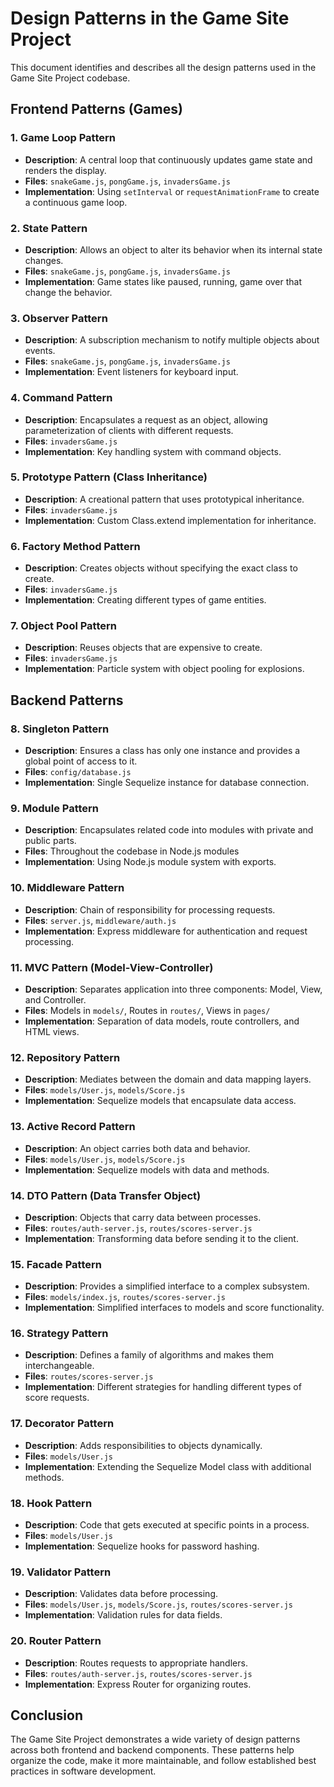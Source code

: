 # Design Patterns in the Game Site Project

This document identifies and describes all the design patterns used in the Game Site Project codebase.

## Frontend Patterns (Games)

### 1. Game Loop Pattern
- **Description**: A central loop that continuously updates game state and renders the display.
- **Files**: `snakeGame.js`, `pongGame.js`, `invadersGame.js`
- **Implementation**: Using `setInterval` or `requestAnimationFrame` to create a continuous game loop.

### 2. State Pattern
- **Description**: Allows an object to alter its behavior when its internal state changes.
- **Files**: `snakeGame.js`, `pongGame.js`, `invadersGame.js`
- **Implementation**: Game states like paused, running, game over that change the behavior.

### 3. Observer Pattern
- **Description**: A subscription mechanism to notify multiple objects about events.
- **Files**: `snakeGame.js`, `pongGame.js`, `invadersGame.js`
- **Implementation**: Event listeners for keyboard input.

### 4. Command Pattern
- **Description**: Encapsulates a request as an object, allowing parameterization of clients with different requests.
- **Files**: `invadersGame.js`
- **Implementation**: Key handling system with command objects.

### 5. Prototype Pattern (Class Inheritance)
- **Description**: A creational pattern that uses prototypical inheritance.
- **Files**: `invadersGame.js`
- **Implementation**: Custom Class.extend implementation for inheritance.

### 6. Factory Method Pattern
- **Description**: Creates objects without specifying the exact class to create.
- **Files**: `invadersGame.js`
- **Implementation**: Creating different types of game entities.

### 7. Object Pool Pattern
- **Description**: Reuses objects that are expensive to create.
- **Files**: `invadersGame.js`
- **Implementation**: Particle system with object pooling for explosions.

## Backend Patterns

### 8. Singleton Pattern
- **Description**: Ensures a class has only one instance and provides a global point of access to it.
- **Files**: `config/database.js`
- **Implementation**: Single Sequelize instance for database connection.

### 9. Module Pattern
- **Description**: Encapsulates related code into modules with private and public parts.
- **Files**: Throughout the codebase in Node.js modules
- **Implementation**: Using Node.js module system with exports.

### 10. Middleware Pattern
- **Description**: Chain of responsibility for processing requests.
- **Files**: `server.js`, `middleware/auth.js`
- **Implementation**: Express middleware for authentication and request processing.

### 11. MVC Pattern (Model-View-Controller)
- **Description**: Separates application into three components: Model, View, and Controller.
- **Files**: Models in `models/`, Routes in `routes/`, Views in `pages/`
- **Implementation**: Separation of data models, route controllers, and HTML views.

### 12. Repository Pattern
- **Description**: Mediates between the domain and data mapping layers.
- **Files**: `models/User.js`, `models/Score.js`
- **Implementation**: Sequelize models that encapsulate data access.

### 13. Active Record Pattern
- **Description**: An object carries both data and behavior.
- **Files**: `models/User.js`, `models/Score.js`
- **Implementation**: Sequelize models with data and methods.

### 14. DTO Pattern (Data Transfer Object)
- **Description**: Objects that carry data between processes.
- **Files**: `routes/auth-server.js`, `routes/scores-server.js`
- **Implementation**: Transforming data before sending it to the client.

### 15. Facade Pattern
- **Description**: Provides a simplified interface to a complex subsystem.
- **Files**: `models/index.js`, `routes/scores-server.js`
- **Implementation**: Simplified interfaces to models and score functionality.

### 16. Strategy Pattern
- **Description**: Defines a family of algorithms and makes them interchangeable.
- **Files**: `routes/scores-server.js`
- **Implementation**: Different strategies for handling different types of score requests.

### 17. Decorator Pattern
- **Description**: Adds responsibilities to objects dynamically.
- **Files**: `models/User.js`
- **Implementation**: Extending the Sequelize Model class with additional methods.

### 18. Hook Pattern
- **Description**: Code that gets executed at specific points in a process.
- **Files**: `models/User.js`
- **Implementation**: Sequelize hooks for password hashing.

### 19. Validator Pattern
- **Description**: Validates data before processing.
- **Files**: `models/User.js`, `models/Score.js`, `routes/scores-server.js`
- **Implementation**: Validation rules for data fields.

### 20. Router Pattern
- **Description**: Routes requests to appropriate handlers.
- **Files**: `routes/auth-server.js`, `routes/scores-server.js`
- **Implementation**: Express Router for organizing routes.

## Conclusion

The Game Site Project demonstrates a wide variety of design patterns across both frontend and backend components. These patterns help organize the code, make it more maintainable, and follow established best practices in software development.